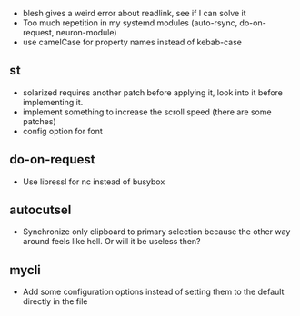 * blesh gives a weird error about readlink, see if I can solve it
* Too much repetition in my systemd modules (auto-rsync, do-on-request, neuron-module)
* use camelCase for property names instead of kebab-case

## st
* solarized requires another patch before applying it, look into it before implementing it.
* implement something to increase the scroll speed (there are some patches)
* config option for font

## do-on-request
* Use libressl for nc instead of busybox

## autocutsel
* Synchronize only clipboard to primary selection because the other way around feels like hell. Or will it be useless then?

## mycli
* Add some configuration options instead of setting them to the default directly in the file
